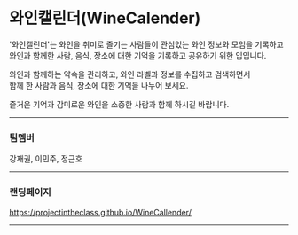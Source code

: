 # 와인캘린더(WineCalender)

'와인캘린더'는 와인을 취미로 즐기는 사람들이 관심있는 와인 정보와 모임을 기록하고<br>
와인과 함께한 사람, 음식, 장소에 대한 기억을 기록하고 공유하기 위한 입입니다.<br>

와인과 함께하는 약속을 관리하고, 와인 라벨과 정보를 수집하고 검색하면서<br>
함께 한 사람과 음식, 장소에 대한 기억을 나누어 보세요.<br>

즐거운 기억과 감미로운 와인을 소중한 사람과 함께 하시길 바랍니다.<br>

---

### 팀멤버

강재권, 이민주, 정근호

---

### 랜딩페이지

https://projectintheclass.github.io/WineCallender/

---
